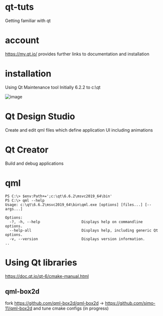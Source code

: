 # qt-tuts
Getting familiar with qt
# account
https://my.qt.io/ provides further links to documentation and installation
# installation
Using Qt Maintenance tool
Initially 6.2.2 to c:\qt

![image](https://github.com/simo-11/qt-tuts/assets/1210784/b1fab852-d74a-4625-9627-8e2627ff0a49)

# Qt Design Studio
Create and edit qml files which define application UI including animations

# Qt Creator
Build and debug applications

# qml 
```
PS C:\> $env:Path+=';c:\qt\6.6.2\msvc2019_64\bin'
PS C:\> qml --help
Usage: c:\qt\6.6.2\msvc2019_64\bin\qml.exe [options] [files...] [-- args...]

Options:
  -?, -h, --help                   Displays help on commandline options.
  --help-all                       Displays help, including generic Qt options.
  -v, --version                    Displays version information.
..
```

# Using Qt libraries

https://doc.qt.io/qt-6/cmake-manual.html

## qml-box2d
fork https://github.com/qml-box2d/qml-box2d -> https://github.com/simo-11/qml-box2d and tune cmake configs (in progress)
